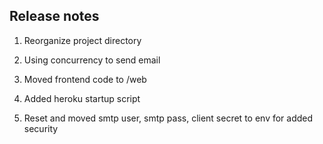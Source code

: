 ## Release notes

1. Reorganize project directory

2. Using concurrency to send email

3. Moved frontend code to /web

4. Added heroku startup script

5. Reset and moved smtp user, smtp pass, client secret to env for added security